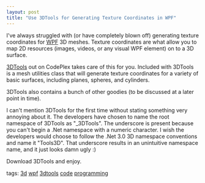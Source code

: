 ```yaml
---
layout: post
title: "Use 3DTools for Generating Texture Coordinates in WPF"
---
```


<p>I've always struggled with (or have completely blown off) generating texture coordinates for <a title="WPF" href="http://msdn.microsoft.com/windowsvista/" target="_blank">WPF</a> 3D meshes.  Texture coordinates are what allow you to map 2D resources (images, videos, or any visual WPF element) on to a 3D surface.  </p>
  
<p><a href="http://www.codeplex.com/3DTools" target="_blank">3DTools</a> out on CodePlex takes care of this for you.  Included with 3DTools is a mesh utilities class that will generate texture coordinates for a variety of basic surfaces, including planes, spheres, and cylinders.</p>
  
<p>3DTools also contains a bunch of other goodies (to be discussed at a later point in time).</p>
  
<p>I can't mention 3DTools for the first time without stating something very annoying about it.  The developers have chosen to name the root namespace of 3DTools as "_3DTools".  The underscore is present because you can't begin a .Net namespace with a numeric character.  I wish the developers would choose to follow the .Net 3.0 3D namespace conventions and name it "Tools3D".  That underscore results in an unintuitive namespace name, and it just looks damn ugly :)</p>
  
<p>Download 3DTools and enjoy.</p>
<p class="tags">tags: <a href="http://technorati.com/tag/3d" target="_blank" rel="tag">3d</a> <a href="http://technorati.com/tag/wpf" target="_blank" rel="tag">wpf</a> <a href="http://technorati.com/tag/3dtools" target="_blank" rel="tag">3dtools</a> <a href="http://technorati.com/tag/code" target="_blank" rel="tag">code</a> <a href="http://technorati.com/tag/programming" target="_blank" rel="tag">programming</a> </p>
 
